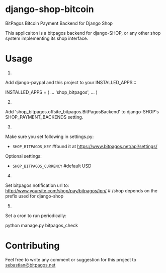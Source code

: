 django-shop-bitcoin
===================

BitPagos Bitcoin Payment Backend for Django Shop

This applicaiton is a bitpagos backend for django-SHOP, or any other shop system implementing its shop interface.

Usage
======

1.
Add django-paypal and this project to your INSTALLED_APPS:::

  INSTALLED_APPS = (
  ...
  'shop_bitpagos',
  ...
  )

2.
Add 'shop_bitpagos.offsite_bitpagos.BitPagosBackend' to django-SHOP's SHOP_PAYMENT_BACKENDS setting.

3.
Make sure you set following in settings.py:

* `SHOP_BITPAGOS_KEY`   #found it at https://www.bitpagos.net/api/settings/

Optional settings:

* `SHOP_BITPAGOS_CURRENCY`   #default USD 

4.
Set bitpagos notification url to:
http://www.yoursite.com/shop/pay/bitpagos/ipn/    # /shop depends on the prefix used for django-shop

5.
Set a cron to run periodically:

python manage.py bitpagos_check

Contributing
=============

Feel free to write any comment or suggestion for this project to sebastian@bitpagos.net

